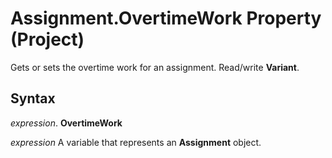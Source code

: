 
# Assignment.OvertimeWork Property (Project)

Gets or sets the overtime work for an assignment. Read/write  **Variant**.


## Syntax

 _expression_. **OvertimeWork**

 _expression_ A variable that represents an **Assignment** object.

